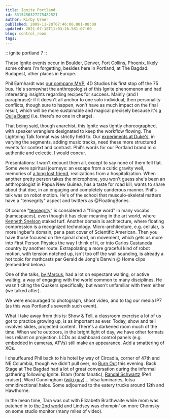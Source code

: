 ```yaml
---
title: Ignite Portland
id: 8315450327275482521
author: Kirby Urner
published: 2009-11-20T07:46:00.001-08:00
updated: 2021-07-18T11:03:26.581-07:00
blog: control_room
tags: 
---
```


[](https://www.flickr.com/photos/kirbyurner/albums/72157622719474211)

:: ignite portland 7 ::

These Ignite events occur in Boulder, Denver, Fort Collins, Phoenix, likely some others I'm forgetting, besides here in Portland, at The Bagdad. Budapest, other places in Europe.

Phil Earnhardt was [our company MVP](http://coffeeshopsnet.blogspot.com/2009/11/kudos-or-karma.html), 4D Studios his first stop off the 75 bus. He's somewhat the anthropologist of this Ignite phenomenon and had interesting insights regarding recipes for success. Mainly (and I paraphrase): if it doesn't all anchor to one solo individual, then personality conflicts, though sure to happen, won't have as much impact on the final result, which will be more sustainable and magical precisely because it's [a Ouija Board](http://worldgame.blogspot.com/2008/08/elitism.html) (i.e. there's no one in charge).

That being said, though anarchist, this Ignite was tightly choreographed, with speaker wranglers designated to keep the workflow flowing. The Lightning Talk format was strictly held to. Our [experiments at Duke's](http://mybizmo.blogspot.com/2009/11/think-tank-techniques.html), in varying the segments, adding music tracks, need these more structured events for context and contrast. Phil's words for our Portland brand mix: authentic and eclectic. I would concur.

Presentations: I won't recount them all, except to say none of them fell flat. Some were spiritual journeys: an escape from a cultic gravity well, memories of [a long lost friend](http://blip.tv/file/2875122), realizations from a hospitalization. When another pretty person takes the microphone, you won't guess she's been an anthropologist in Papua New Guinea, has a taste for road kill, wants to share about that doe, in an engaging and completely canderous manner. Phil's talk was on robot motion. He's of the school that musculo-skeletal matters have a "tensegrity" aspect and twitters as @FloatingBones.

Of course "[tensegrity](http://en.wikipedia.org/wiki/Tensegrity)" is considered a "fringe word" in many vocabs (namespaces), even though it has clear meaning in the art world, where [Kenneth Snelson](http://worldgame.blogspot.com/2007/11/linus-pauling-in-news.html) staked turf. Another domain is architecture, where floating compression is a recognized technology. Micro-architecture, e.g. cellular, is more Ingber's domain, per a past cover of Scientific American. Then you have those focused on the spinal chord, on movement, which gets us more into First Person Physics the way I think of it, or into Carlos Castaneda country by another route. Extrapolating a more graceful kind of robot motion, with tension notched up, isn't too off the wall sounding, is already a hot topic for mathcasts per Gerald de Jong's Darwin @ Home clips (embedded below).

One of the talks, [by Marcus](http://www.blip.tv/file/2875272), had a lot on expectant waiting, or active waiting, a way of engaging with the world common to many disciplines. He wasn't citing the Quakers specifically, but wasn't unfamiliar with them either (we talked after).

We were encouraged to photograph, shoot video, and to tag our media IP7 (as this was Portland's seventh such event).

What I take away from this is: Show & Tell, a classroom exercise a lot of us got to practice growing up, is as important as ever. Today, show and tell involves slides, projected content. There's a darkened room much of the time. When we're outdoors, in the bright light of day, we have other formats less reliant on projection. LCDs as dashboard control panels (e.g. embedded in cameras, ATVs) still make an appearance. Add a smattering of XOs.

I chauffeured Phil back to his hotel by way of Circadia, corner of 47th and NE Columbia, though we didn't pull over, no [Burn Out](http://worldgame.blogspot.com/2009/10/burn-out.html) this evening. Back Stage at The Bagdad had a lot of great conversation during the informal gathering following Ignite. Bram (fonts fanatic), [Randal Schwartz](http://worldgame.blogspot.com/2005/08/oscon-2005-tutorial-day-one.html) (Perl cruiser), Ward Cunningham ([wiki guy](http://controlroom.blogspot.com/2006/06/gnu-math-on-synergeo.html))... lotsa luminaries, lotsa omnidirectional halos. Some adjourned to the eatery trucks around 12th and Hawthorne.

In the mean time, Tara was out with Elizabeth Braithwaite while mom was patched in to [the 2nd world](http://mybizmo.blogspot.com/2009/07/2nd-life-2nd-world.html) and Lindsey was chompin' on more Chomsky on some studio monitor (many miles of video).